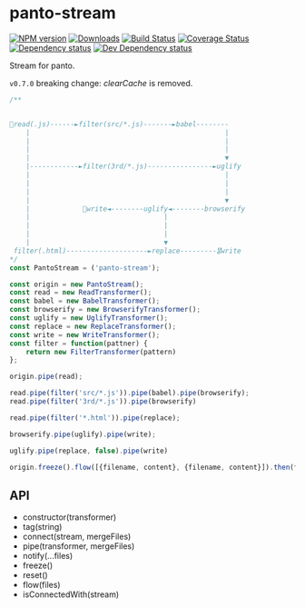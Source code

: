 # panto-stream
[![NPM version][npm-image]][npm-url] [![Downloads][downloads-image]][npm-url] [![Build Status][travis-image]][travis-url] [![Coverage Status][coverage-image]][coverage-url] [![Dependency status][david-dm-image]][david-dm-url] [![Dev Dependency status][david-dm-dev-image]][david-dm-dev-url]

Stream for panto.

`v0.7.0` breaking change: _clearCache_ is removed.

```js
/**


🚴read(.js)------►filter(src/*.js)-------►babel--------
    |                                                |
    |                                                |
    |                                                |
    |                                                ▼
    |------------►filter(3rd/*.js)----------------►uglify
    |                                                |
    |                                                |
    |                                                |
    |                                                ▼
    |             🏅write◄--------uglify◄--------browserify
    |                                 |
    |                                 |
    |                                 |
    |                                 ▼
 filter(.html)--------------------►replace---------🎖write
*/
const PantoStream = ('panto-stream');

const origin = new PantoStream();
const read = new ReadTransformer();
const babel = new BabelTransformer();
const browserify = new BrowserifyTransformer();
const uglify = new UglifyTransformer();
const replace = new ReplaceTransformer();
const write = new WriteTransformer();
const filter = function(pattner) {
    return new FilterTransformer(pattern)
};

origin.pipe(read);

read.pipe(filter('src/*.js')).pipe(babel).pipe(browserify);
read.pipe(filter('3rd/*.js')).pipe(browserify)

read.pipe(filter('*.html')).pipe(replace);

browserify.pipe(uglify).pipe(write);

uglify.pipe(replace, false).pipe(write)

origin.freeze().flow([{filename, content}, {filename, content}]).then(files => {});
```

## API
 - constructor(transformer)
 - tag(string)
 - connect(stream, mergeFiles)
 - pipe(transformer, mergeFiles)
 - notify(...files)
 - freeze()
 - reset()
 - flow(files)
 - isConnectedWith(stream)

[npm-url]: https://npmjs.org/package/panto-stream
[downloads-image]: http://img.shields.io/npm/dm/panto-stream.svg
[npm-image]: http://img.shields.io/npm/v/panto-stream.svg
[travis-url]: https://travis-ci.org/pantojs/panto-stream
[travis-image]: http://img.shields.io/travis/pantojs/panto-stream.svg
[david-dm-url]:https://david-dm.org/pantojs/panto-stream
[david-dm-image]:https://david-dm.org/pantojs/panto-stream.svg
[david-dm-dev-url]:https://david-dm.org/pantojs/panto-stream#info=devDependencies
[david-dm-dev-image]:https://david-dm.org/pantojs/panto-stream/dev-status.svg
[coverage-image]:https://coveralls.io/repos/github/pantojs/panto-stream/badge.svg?branch=master
[coverage-url]:https://coveralls.io/github/pantojs/panto-stream?branch=master